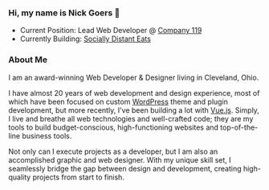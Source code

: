 ### Hi, my name is Nick Goers 👋

- Current Position: Lead Web Developer @ [Company 119](https://www.company119.com)
- Currently Building: [Socially Distant Eats](https://www.sociallydistanteats.com)

### About Me

I am an award-winning Web Developer & Designer living in Cleveland, Ohio. 

I have almost 20 years of web development and design experience, most of which have been focused on custom [WordPress](https://www.wordpress.org) theme and plugin development, but more recently, I've been building a lot with [Vue.js](https://vuejs.org). Simply, I live and breathe all web technologies and well-crafted code; they are my tools to build budget-conscious, high-functioning websites and top-of-the-line business tools.

Not only can I execute projects as a developer, but I am also an accomplished graphic and web designer. With my unique skill set, I seamlessly bridge the gap between design and development, creating high-quality projects from start to finish. 

<!--
**nickysixer/nickysixer** is a ✨ _special_ ✨ repository because its `README.md` (this file) appears on your GitHub profile.

Here are some ideas to get you started:

- 🔭 I’m currently working on ...
- 🌱 I’m currently learning ...
- 👯 I’m looking to collaborate on ...
- 🤔 I’m looking for help with ...
- 💬 Ask me about ...
- 📫 How to reach me: ...
- 😄 Pronouns: ...
- ⚡ Fun fact: ...
-->

